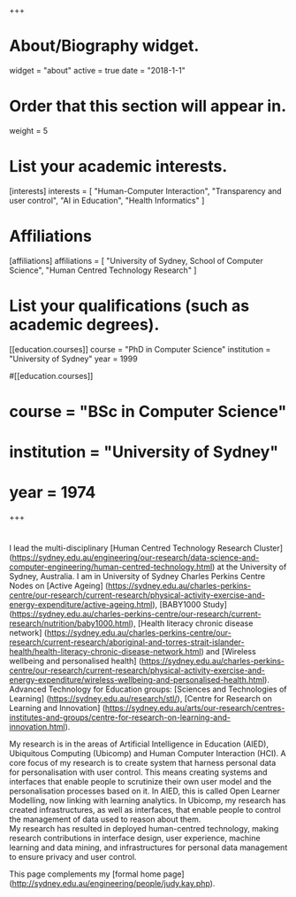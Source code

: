 +++
# About/Biography widget.
widget = "about"
active = true
date = "2018-1-1"

# Order that this section will appear in.
weight = 5

# List your academic interests.
[interests]
  interests = [
    "Human-Computer Interaction",
    "Transparency and user control",
    "AI in Education",
    "Health Informatics"
  ]

# Affiliations
[affiliations]
  affiliations = [
	"University of Sydney, School of Computer Science",
	"Human Centred Technology Research"
  ]

# List your qualifications (such as academic degrees).
[[education.courses]]
  course = "PhD in Computer Science"
  institution = "University of Sydney"
  year = 1999

#[[education.courses]]
#  course = "BSc in Computer Science"
#  institution = "University of Sydney"
#  year = 1974

+++

# 

I lead the multi-disciplinary 
[Human Centred Technology Research Cluster]
(https://sydney.edu.au/engineering/our-research/data-science-and-computer-engineering/human-centred-technology.html)
at the University of Sydney, Australia. 
I am in University of Sydney Charles Perkins Centre Nodes on
[Active Ageing]
(https://sydney.edu.au/charles-perkins-centre/our-research/current-research/physical-activity-exercise-and-energy-expenditure/active-ageing.html),
[BABY1000 Study]
(https://sydney.edu.au/charles-perkins-centre/our-research/current-research/nutrition/baby1000.html),
[Health literacy chronic disease network]
(https://sydney.edu.au/charles-perkins-centre/our-research/current-research/aboriginal-and-torres-strait-islander-health/health-literacy-chronic-disease-network.html) and
[Wireless wellbeing and personalised health]
(https://sydney.edu.au/charles-perkins-centre/our-research/current-research/physical-activity-exercise-and-energy-expenditure/wireless-wellbeing-and-personalised-health.html).
Advanced Technology for Education groups:
[Sciences and Technologies of Learning]
(https://sydney.edu.au/research/stl/),
[Centre for Research on Learning and Innovation]
(https://sydney.edu.au/arts/our-research/centres-institutes-and-groups/centre-for-research-on-learning-and-innovation.html).

My research is in the areas of Artificial Intelligence in Education (AIED), Ubiquitous Computing (Ubicomp) and 
Human Computer Interaction (HCI). 
A core focus of my research is to create system that harness personal data for personalisation with user control. 
This means creating systems and interfaces that enable people to scrutinize their own 
user model and the personalisation processes based on it. 
In AIED, this is called Open Learner Modelling, now linking with learning analytics. 
In Ubicomp, my research has created infrastructures, as well as interfaces, 
that enable people to control the management of data used to reason about them.  
My research has resulted in deployed human-centred technology, 
making research contributions in interface design, user experience, 
machine learning and data mining, and infrastructures for personal data management to ensure privacy and user control. 

This page complements my
[formal home page] 
(http://sydney.edu.au/engineering/people/judy.kay.php).
